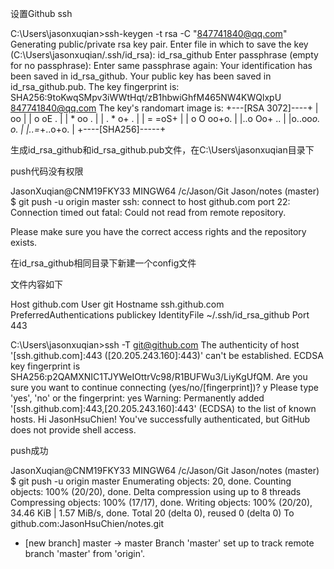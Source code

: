 设置Github ssh

C:\Users\jasonxuqian>ssh-keygen -t rsa -C "847741840@qq.com"
Generating public/private rsa key pair.
Enter file in which to save the key (C:\Users\jasonxuqian/.ssh/id_rsa): id_rsa_github
Enter passphrase (empty for no passphrase):
Enter same passphrase again:
Your identification has been saved in id_rsa_github.
Your public key has been saved in id_rsa_github.pub.
The key fingerprint is:
SHA256:9toKwqSMpv3iWWtHqt/zB1hbwiGhfM465NW4KWQlxpU 847741840@qq.com
The key's randomart image is:
+---[RSA 3072]----+
|      oo         |
|   o oE .        |
|    * oo .       |
|   . * o+ .      |
|    = =oS+       |
| o O oo+o.       |
|..o Oo+  ..      |
|o..oo*o. o.      |
|..=*+..o+o.      |
+----[SHA256]-----+

生成id_rsa_github和id_rsa_github.pub文件，在C:\Users\jasonxuqian目录下



push代码没有权限

JasonXuqian@CNM19FKY33 MINGW64 /c/Jason/Git Jason/notes (master)
$ git push -u origin master
ssh: connect to host github.com port 22: Connection timed out
fatal: Could not read from remote repository.

Please make sure you have the correct access rights
and the repository exists.



在id_rsa_github相同目录下新建一个config文件

文件内容如下

Host github.com
User git
Hostname ssh.github.com
PreferredAuthentications publickey
IdentityFile ~/.ssh/id_rsa_github
Port 443



C:\Users\jasonxuqian>ssh -T git@github.com
The authenticity of host '[ssh.github.com]:443 ([20.205.243.160]:443)' can't be established.
ECDSA key fingerprint is SHA256:p2QAMXNIC1TJYWeIOttrVc98/R1BUFWu3/LiyKgUfQM.
Are you sure you want to continue connecting (yes/no/[fingerprint])? y
Please type 'yes', 'no' or the fingerprint: yes
Warning: Permanently added '[ssh.github.com]:443,[20.205.243.160]:443' (ECDSA) to the list of known hosts.
Hi JasonHsuChien! You've successfully authenticated, but GitHub does not provide shell access.



push成功

JasonXuqian@CNM19FKY33 MINGW64 /c/Jason/Git Jason/notes (master)
$ git push -u origin master
Enumerating objects: 20, done.
Counting objects: 100% (20/20), done.
Delta compression using up to 8 threads
Compressing objects: 100% (17/17), done.
Writing objects: 100% (20/20), 34.46 KiB | 1.57 MiB/s, done.
Total 20 (delta 0), reused 0 (delta 0)
To github.com:JasonHsuChien/notes.git
 * [new branch]      master -> master
Branch 'master' set up to track remote branch 'master' from 'origin'.